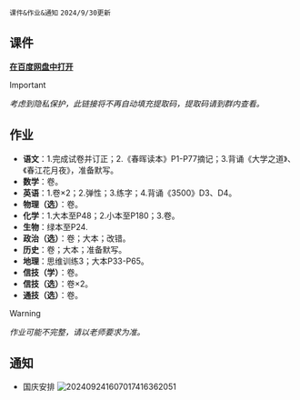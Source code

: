 `课件&作业&通知` `2024/9/30更新`
## 课件
**[在百度网盘中打开](https://pan.baidu.com/s/14VBuFbPU6buK3F1ZHeRzpw)**
> [!IMPORTANT]
> *考虑到隐私保护，此链接将不再自动填充提取码，提取码请到群内查看。*
## 作业
- **语文**：1.完成试卷并订正；2.《春晖读本》P1-P77摘记；3.背诵《大学之道》、《春江花月夜》，准备默写。
- **数学**：卷。
- **英语**：1.卷×2；2.弹性；3.练字；4.背诵《3500》D3、D4。
- **物理（选）**：卷。
- **化学**：1.大本至P48；2.小本至P180；3.卷。
- **生物**：绿本至P24.
- **政治（选）**：卷；大本；改错。
- **历史**：卷；大本；准备默写。
- **地理**：思维训练3；大本P33-P65。
- **信技（学）**：卷。
- **信技（选）**：卷×2。
- **通技（选）**：卷。
> [!WARNING]
> *作业可能不完整，请以老师要求为准。*
## 通知
- 国庆安排
![202409241607017416362051](https://github.com/user-attachments/assets/149272b0-53ea-45f0-9e5c-166edde2068f)

